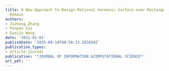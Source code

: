 ```yaml
---
title: A New Approach to Design Rational Harmonic Surface over Rectangular or Triangular
  Domain
authors:
- Juzheng Zhang
- Panpan Cai
- Guojin Wang
date: '2011-01-01'
publishDate: '2025-09-10T08:50:13.203650Z'
publication_types:
- article-journal
publication: '*JOURNAL OF INFORMATION &COMPUTATIONAL SCIENCE*'
url_pdf: ''
---
```

